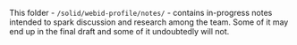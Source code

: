 This folder - `/solid/webid-profile/notes/` - contains in-progress notes intended to spark discussion and research among the team.  Some of it may end up in the final draft and some of it undoubtedly will not.
